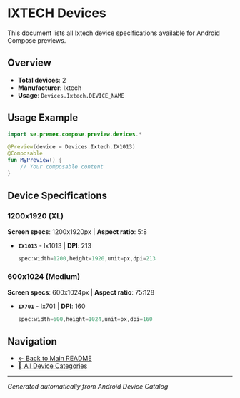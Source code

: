 # IXTECH Devices

This document lists all Ixtech device specifications available for Android Compose previews.

## Overview

- **Total devices**: 2
- **Manufacturer**: Ixtech
- **Usage**: `Devices.Ixtech.DEVICE_NAME`

## Usage Example

```kotlin
import se.premex.compose.preview.devices.*

@Preview(device = Devices.Ixtech.IX1013)
@Composable
fun MyPreview() {
    // Your composable content
}
```

## Device Specifications

### 1200x1920 (XL)

**Screen specs**: 1200x1920px | **Aspect ratio**: 5:8

- **`IX1013`** - Ix1013 | **DPI**: 213
  ```kotlin
  spec:width=1200,height=1920,unit=px,dpi=213
  ```

### 600x1024 (Medium)

**Screen specs**: 600x1024px | **Aspect ratio**: 75:128

- **`IX701`** - Ix701 | **DPI**: 160
  ```kotlin
  spec:width=600,height=1024,unit=px,dpi=160
  ```

## Navigation

- [← Back to Main README](../../README.md)
- [📱 All Device Categories](../README.md)

---
*Generated automatically from Android Device Catalog*
